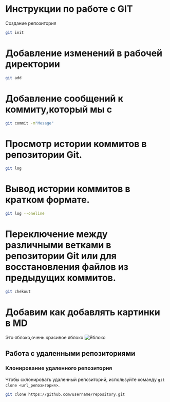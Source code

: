 # Инструкции по работе с GIT
Создание репозитория
```sh
git init
```
# Добавление изменений в рабочей директории
```sh
git add
```
# Добавление сообщений к коммиту,который мы с
```sh
git commit -m"Mesage"
```
# Просмотр истории коммитов в репозитории Git. 
```sh
git log
```
# Вывод истории коммитов в кратком формате.
```sh
git log --oneline
```
#  Переключение между различными ветками в репозитории Git или для восстановления файлов из предыдущих коммитов. 
```sh
git chekout
```

# Добавим как добавлять картинки в MD 
Это яблоко,очень красивое яблоко
![Яблоко](Variety_Cosmic-Crisp-transparent-658x677-1.webp)
## Работа с удаленными репозиториями

### Клонирование удаленного репозитория

Чтобы склонировать удаленный репозиторий, используйте команду `git clone <url_репозитория>`.

```bash
git clone https://github.com/username/repository.git
